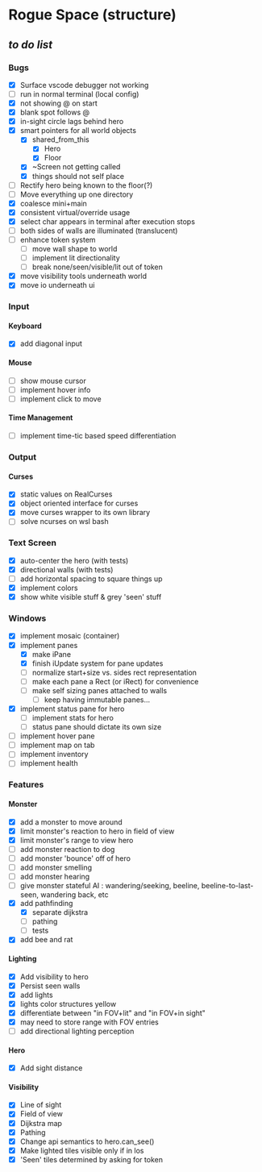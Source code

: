 # Rogue Space (structure) 
## ___to do list___
### Bugs
  - [x] Surface vscode debugger not working
  - [ ] run in normal terminal (local config)
  - [x] not showing @ on start
  - [x] blank spot follows @
  - [x] in-sight circle lags behind hero
  - [x] smart pointers for all world objects
    - [x] shared_from_this
      - [x] Hero
      - [x] Floor
    - [x] ~Screen not getting called
    - [x] things should not self place
  - [ ] Rectify hero being known to the floor(?)
  - [ ] Move everything up one directory
  - [x] coalesce mini+main
  - [x] consistent virtual/override usage
  - [x] select char appears in terminal after execution stops
  - [ ] both sides of walls are illuminated (translucent)
  - [ ] enhance token system
    - [ ] move wall shape to world
    - [ ] implement lit directionality
    - [ ] break none/seen/visible/lit out of token
  - [x] move visibility tools underneath world
  - [x] move io underneath ui

### Input
#### Keyboard
  - [x] add diagonal input
#### Mouse
  - [ ] show mouse cursor
  - [ ] implement hover info
  - [ ] implement click to move
#### Time Management
  - [ ] implement time-tic based speed differentiation
### Output
#### Curses
  - [x] static values on RealCurses
  - [x] object oriented interface for curses
  - [x] move curses wrapper to its own library
  - [ ] solve ncurses on wsl bash
### Text Screen
  - [x] auto-center the hero (with tests)
  - [x] directional walls (with tests)
  - [ ] add horizontal spacing to square things up
  - [x] implement colors
  - [x] show white visible stuff & grey 'seen' stuff
### Windows
  - [x] implement mosaic (container)
  - [x] implement panes
    - [x] make iPane
    - [x] finish iUpdate system for pane updates
    - [ ] normalize start+size vs. sides rect representation
    - [ ] make each pane a Rect (or iRect) for convenience
    - [ ] make self sizing panes attached to walls
      - [ ] keep having immutable panes...
  - [x] implement status pane for hero
    - [ ] implement stats for hero
    - [ ] status pane should dictate its own size
  - [ ] implement hover pane
  - [ ] implement map on tab
  - [ ] implement inventory
  - [ ] implement health
### Features
#### Monster
  - [x] add a monster to move around
  - [x] limit monster's reaction to hero in field of view
  - [x] limit monster's range to view hero
  - [ ] add monster reaction to dog
  - [ ] add monster 'bounce' off of hero
  - [ ] add monster smelling
  - [ ] add monster hearing
  - [ ] give monster stateful AI : wandering/seeking, beeline, beeline-to-last-seen, wandering back, etc
  - [x] add pathfinding
    - [x] separate dijkstra
    - [ ] pathing
    - [ ] tests
  - [x] add bee and rat
#### Lighting
  - [x] Add visibility to hero
  - [x] Persist seen walls
  - [x] add lights
  - [x] lights color structures yellow
  - [x] differentiate between "in FOV+lit" and "in FOV+in sight"
  - [x] may need to store range with FOV entries
  - [ ] add directional lighting perception
#### Hero
  - [x] Add sight distance
#### Visibility
  - [x] Line of sight
  - [x] Field of view
  - [x] Dijkstra map
  - [x] Pathing
  - [x] Change api semantics to hero.can_see()
  - [x] Make lighted tiles visible only if in los
  - [x] 'Seen' tiles determined by asking for token